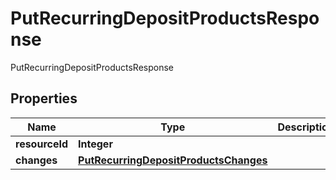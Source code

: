 

# PutRecurringDepositProductsResponse

PutRecurringDepositProductsResponse
## Properties

Name | Type | Description | Notes
------------ | ------------- | ------------- | -------------
**resourceId** | **Integer** |  |  [optional]
**changes** | [**PutRecurringDepositProductsChanges**](PutRecurringDepositProductsChanges.md) |  |  [optional]



